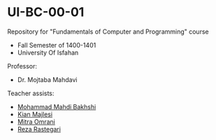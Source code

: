 # UI-BC-00-01
Repository for "Fundamentals of Computer and Programming" course
 - Fall Semester of 1400-1401
 - University Of Isfahan

Professor:
 - Dr. Mojtaba Mahdavi
 
Teacher assists:
 - [Mohammad Mahdi Bakhshi](https://github.com/thantez)
 - [Kian Majlesi](https://github.com/kianmajl)
 - [Mitra Omrani](https://github.com/Mitraaaaa)
 - [Reza Rastegari](https://github.com/silver380)

